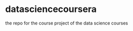 datasciencecoursera
===================

the repo for the course project of the data science courses
